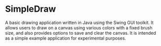 # SimpleDraw
A basic drawing application written in Java using the Swing GUI toolkit. It allows users to draw on a canvas using various colors with a fixed brush size, and also provides options to save and clear the canvas. It is intended as a simple example application for experimental purposes.
